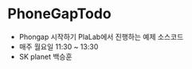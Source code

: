 PhoneGapTodo
============

- Phongap 시작하기 PlaLab에서 진행하는 예제 소스코드
- 매주 월요일 11:30 ~ 13:30
- SK planet 백승훈

